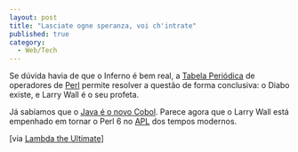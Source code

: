 ```yaml
---
layout: post
title: "Lasciate ogne speranza, voi ch'intrate"
published: true
category:
  - Web/Tech
---
```

<p>
Se dúvida havia de que o Inferno é bem real, a <a title="Mark Lentczner's Journal" href="http://www.ozonehouse.com/mark/blog/code/PeriodicTable.html">Tabela Periódica</a> de operadores de <a href="http://en.wikipedia.org/wiki/Perl_programming_language">Perl</a> permite resolver a questão de forma conclusiva: o Diabo existe, e Larry Wall é o seu profeta.
</p><p>
Já sabíamos que o <a href="http://c2.com/cgi/wiki?JavaIsTheNewCobol">Java é o novo Cobol</a>. Parece agora que o Larry Wall está empenhado em tornar o Perl 6 no <a href="http://en.wikipedia.org/wiki/APL_programming_language">APL</a> dos tempos modernos.</p>
[via <a href="http://lambda.weblogs.com/2004/05/27">Lambda the Ultimate</a>]

